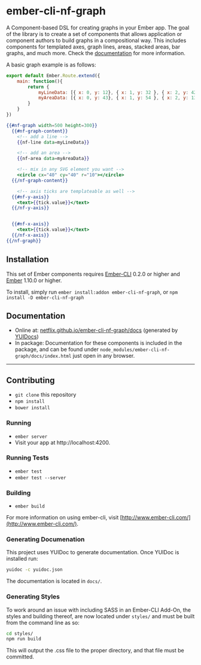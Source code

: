 # ember-cli-nf-graph

A Component-based DSL for creating graphs in your Ember app. The goal of the library is to 
create a set of components that allows application or component authors to build graphs in a
compositional way. This includes components for templated axes, graph lines, areas, stacked areas, bar graphs, and much more. Check the [documentation](//netflix.github.io/ember-cli-nf-graph/docs) for more information.

A basic graph example is as follows:

```js
export default Ember.Route.extend({
	main: function(){
		return {
			myLineData: [{ x: 0, y: 12}, { x: 1, y: 32 }, { x: 2, y: 42 }, ... ],
			myAreaData: [{ x: 0, y: 43}, { x: 1, y: 54 }, { x: 2, y: 13 }, ... ]
		}
	}
})
```

```hbs
{{#nf-graph width=500 height=300}}
  {{#nf-graph-content}}
    <!-- add a line -->
    {{nf-line data=myLineData}}

    <!-- add an area -->
    {{nf-area data=myAreaData}}

    <!-- mix in any SVG element you want -->
    <circle cx="40" cy="40" r="10"></circle>
  {{/nf-graph-content}}

	<!-- axis ticks are templateable as well -->
  {{#nf-y-axis}}
    <text>{{tick.value}}</text>
  {{/nf-y-axis}}


  {{#nf-x-axis}}
    <text>{{tick.value}}</text>
  {{/nf-x-axis}}
{{/nf-graph}}
```


## Installation

This set of Ember components requires [Ember-CLI](http://ember-cli.com) 0.2.0 or higher and
[Ember](http://emberjs.com) 1.10.0 or higher.

To install, simply run `ember install:addon ember-cli-nf-graph`, or `npm install -D ember-cli-nf-graph` 

## Documentation

- Online at: [netflix.github.io/ember-cli-nf-graph/docs](//netflix.github.io/ember-cli-nf-graph/docs) (generated by [YUIDocs](http://yui.github.io/yuidoc/))
- In package: Documentation for these components is included in the package, and can be found under `node_modules/ember-cli-nf-graph/docs/index.html` just open in any browser.

----

## Contributing

* `git clone` this repository
* `npm install`
* `bower install`

### Running

* `ember server`
* Visit your app at http://localhost:4200.

### Running Tests

* `ember test`
* `ember test --server`

### Building

* `ember build`

For more information on using ember-cli, visit [http://www.ember-cli.com/](http://www.ember-cli.com/).

### Generating Documenation

This project uses YUIDoc to generate documentation. Once YUIDoc is installed run:

```sh
yuidoc -c yuidoc.json 
```

The documentation is located in `docs/`.

### Generating Styles

To work around an issue with including SASS in an Ember-CLI Add-On, the styles and building thereof, are now located under `styles/` and must be built from the command line as so:

```sh
cd styles/
npm run build
```

This will output the .css file to the proper directory, and that file must be committed.



